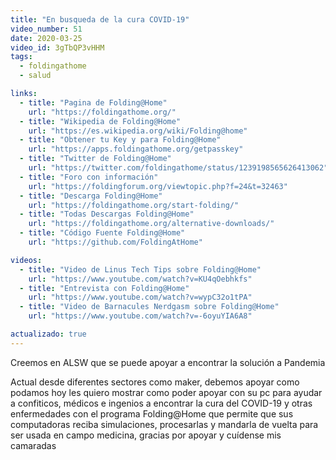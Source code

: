 ```yaml
---
title: "En busqueda de la cura COVID-19"
video_number: 51
date: 2020-03-25
video_id: 3gTbQP3vHHM
tags:
  - foldingathome
  - salud

links:
  - title: "Pagina de Folding@Home"
    url: "https://foldingathome.org/"
  - title: "Wikipedia de Folding@Home"
    url: "https://es.wikipedia.org/wiki/Folding@home"
  - title: "Obtener tu Key y para Folding@Home"
    url: "https://apps.foldingathome.org/getpasskey"
  - title: "Twitter de Folding@Home"
    url: "https://twitter.com/foldingathome/status/1239198565626413062"
  - title: "Foro con información"
    url: "https://foldingforum.org/viewtopic.php?f=24&t=32463"
  - title: "Descarga Folding@Home"
    url: "https://foldingathome.org/start-folding/"
  - title: "Todas Descargas Folding@Home"
    url: "https://foldingathome.org/alternative-downloads/"
  - title: "Código Fuente Folding@Home"
    url: "https://github.com/FoldingAtHome"

videos:
  - title: "Video de Linus Tech Tips sobre Folding@Home"
    url: "https://www.youtube.com/watch?v=KU4qOebhkfs"
  - title: "Entrevista con Folding@Home"
    url: "https://www.youtube.com/watch?v=wypC32o1tPA"
  - title: "Video de Barnacules Nerdgasm sobre Folding@Home"
    url: "https://www.youtube.com/watch?v=-6oyuYIA6A8"

actualizado: true
---
```


Creemos en ALSW que se puede apoyar a encontrar la solución a Pandemia

Actual desde diferentes sectores como maker, debemos apoyar como podamos hoy les quiero mostrar como poder apoyar con su pc para ayudar a confiticos, médicos e ingenios a encontrar la cura del COVID-19 y otras enfermedades con el programa Folding@Home que permite que sus computadoras reciba simulaciones, procesarlas y mandarla de vuelta para ser usada en campo medicina, gracias por apoyar y cuídense mis camaradas
